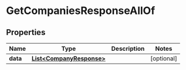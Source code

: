 

# GetCompaniesResponseAllOf


## Properties

| Name | Type | Description | Notes |
|------------ | ------------- | ------------- | -------------|
|**data** | [**List&lt;CompanyResponse&gt;**](CompanyResponse.md) |  |  [optional] |



